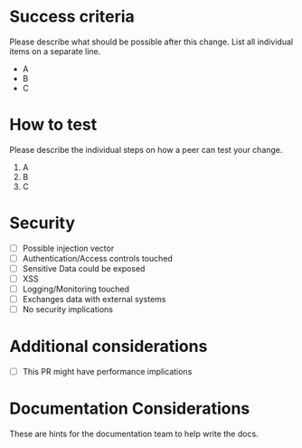 # Success criteria
Please describe what should be possible after this change. List all individual items on a separate line.

- A
- B
- C

# How to test
Please describe the individual steps on how a peer can test your change.

1. A
2. B
3. C

# Security
- [ ] Possible injection vector
- [ ] Authentication/Access controls touched
- [ ] Sensitive Data could be exposed
- [ ] XSS
- [ ] Logging/Monitoring touched
- [ ] Exchanges data with external systems
- [ ] No security implications

# Additional considerations
- [ ] This PR might have performance implications

# Documentation Considerations
These are hints for the documentation team to help write the docs.
